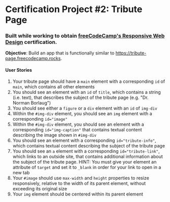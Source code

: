 # Certification Project #2: Tribute Page
### Built while working to obtain [freeCodeCamp's Responsive Web Design](https://www.freecodecamp.org/learn/2022/responsive-web-design/) certification.

**Objective**: Build an app that is functionally similar to https://tribute-page.freecodecamp.rocks.

#### User Stories
1. Your tribute page should have a `main` element with a corresponding `id` of `main`, which contains all other elements
2. You should see an element with an `id` of `title`, which contains a string (i.e. text), that describes the subject of the tribute page (e.g. "Dr. Norman Borlaug")
3. You should see either a `figure` or a `div` element with an `id` of `img-div`
4. Within the `#img-div` element, you should see an `img` element with a corresponding `id="image"`
5. Within the `#img-div` element, you should see an element with a corresponding `id="img-caption"` that contains textual content describing the image shown in `#img-div`
6. You should see an element with a corresponding `id="tribute-info"`, which contains textual content describing the subject of the tribute page
7. You should see an `a` element with a corresponding `id="tribute-link"`, which links to an outside site, that contains additional information about the subject of the tribute page. HINT: You must give your element an attribute of `target` and set it to `_blank` in order for your link to open in a new tab
8. Your `#image` should use `max-width` and `height` properties to resize responsively, relative to the width of its parent element, without exceeding its original size
9. Your `img` element should be centered within its parent element